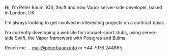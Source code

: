 Hi, I’m Peter Baum, iOS, Swift and now Vapor server-side developer, based in London, UK

I'm always looking to get involved in interesting projects on a contract basis.

I’m currently developing a website for racquet-sport clubs, using server-side Swift, the Vapor framework with Postgres and Bulma.

Reach me ... mail@peterbaum.info or +44 7976 244865

<!---
peterlondon1/peterlondon1 is a ✨ special ✨ repository because its `README.md` (this file) appears on your GitHub profile.
You can click the Preview link to take a look at your changes.
--->

